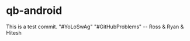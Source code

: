 qb-android
==========
This is a test commit.
"#YoLoSwAg" "#GitHubProblems"
    -- Ross & Ryan & Hitesh